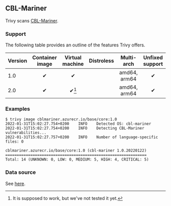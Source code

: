 ## CBL-Mariner
Trivy scans [CBL-Mariner][mariner].

### Support
The following table provides an outline of the features Trivy offers.

| Version | Container image | Virtual machine | Distroless |  Multi-arch  | Unfixed support |
|---------|:---------------:|:---------------:|:----------:|:------------:|:---------------:|
| 1.0     |        ✔        |        ✔        |            | amd64, arm64 |        ✔        |
| 2.0     |        ✔        |      ✔[^1]      |            | amd64, arm64 |        ✔        |

[^1]: It is supposed to work, but we've not tested it yet.


### Examples

```
$ trivy image cblmariner.azurecr.io/base/core:1.0
2022-01-31T15:02:27.754+0200    INFO    Detected OS: cbl-mariner
2022-01-31T15:02:27.754+0200    INFO    Detecting CBL-Mariner vulnerabilities...
2022-01-31T15:02:27.757+0200    INFO    Number of language-specific files: 0

cblmariner.azurecr.io/base/core:1.0 (cbl-mariner 1.0.20220122)
==============================================================
Total: 14 (UNKNOWN: 0, LOW: 0, MEDIUM: 5, HIGH: 4, CRITICAL: 5) 
```

### Data source
See [here][source].

[mariner]: https://github.com/microsoft/CBL-Mariner
[source]: detection/data-source.md